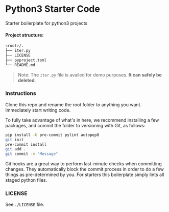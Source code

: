 # Python3 Starter Code

Starter boilerplate for python3 projects

#### Project structure:

```bash
<root>/.
├── iter.py
├── LICENSE
├── pyproject.toml
└── README.md
```

> Note: The `iter.py` file is availed for demo purposes. **It can safely be deleted**.

### Instructions

Clone this repo and rename the root folder to anything you want. Immediately start writing code.

To fully take advantage of what's in here, we recommend installing a few packages, and commit the folder to versioning with Git, as follows:

```bash
pip install -U pre-commit pylint autopep8
git init
pre-commit install
git add .
git commit -m "Message"
```

Git hooks are a great way to perform last-minute checks when committing changes. They automatically block the commit process in order to do a few things as pre-determined by you. For starters this boilerplate simply lints all staged python files.

### LICENSE

See `./LICENSE` file.
